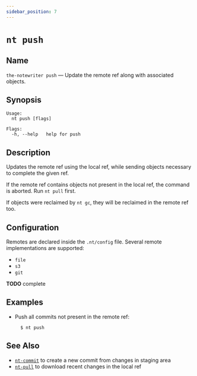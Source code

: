 ```yaml
---
sidebar_position: 7
---
```


# `nt push`

## Name

`the-notewriter push` — Update the remote ref along with associated objects.

## Synopsis

```
Usage:
  nt push [flags]

Flags:
  -h, --help   help for push
```

## Description

Updates the remote ref using the local ref, while sending objects necessary to complete the given ref.

If the remote ref contains objects not present in the local ref, the command is aborted. Run `nt pull` first.

If objects were reclaimed by `nt gc`, they will be reclaimed in the remote ref too.

## Configuration

Remotes are declared inside the `.nt/config` file. Several remote implementations are supported:

* `file`
* `s3`
* `git`

**TODO** complete

## Examples

* Push all commits not present in the remote ref:

        $ nt push

## See Also

* [`nt-commit`](./nt-commit.md) to create a new commit from changes in staging area
* [`nt-pull`](./nt-pull.md) to download recent changes in the local ref

